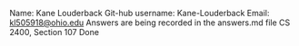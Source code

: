 Name: Kane Louderback
Git-hub username: Kane-Louderback
Email: kl505918@ohio.edu
Answers are being recorded in the answers.md file
CS 2400, Section 107
Done
